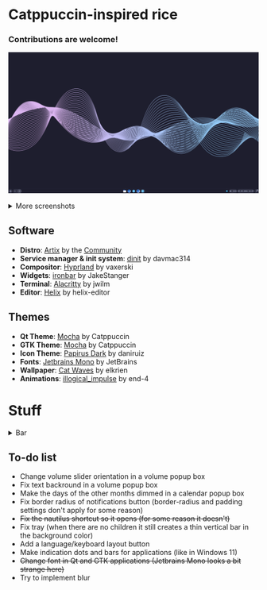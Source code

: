 # Catppuccin-inspired rice
### Contributions are welcome!

![0](https://github.com/madfanat/dotfiles-001/blob/main/screenshots/0.png)

<details>
  
<summary>More screenshots</summary>
  
![1](https://github.com/madfanat/dotfiles-001/blob/main/screenshots/1.png)
![2](https://github.com/madfanat/dotfiles-001/blob/main/screenshots/2.png)
![3](https://github.com/madfanat/dotfiles-001/blob/main/screenshots/3.png)

</details>

## Software
* **Distro**: [Artix](https://artixlinux.org/) by the [Community](https://artixlinux.org/kotor.php)
* **Service manager & init system**: [dinit](https://github.com/davmac314/dinit) by davmac314
* **Compositor**: [Hyprland](https://github.com/hyprwm/Hyprland) by vaxerski
* **Widgets**: [ironbar](https://github.com/JakeStanger/ironbar) by JakeStanger
* **Terminal**: [Alacritty](https://github.com/alacritty/alacritty) by jwilm
* **Editor**: [Helix](https://github.com/helix-editor/helix) by helix-editor

## Themes
* **Qt Theme**: [Mocha](https://github.com/catppuccin/qt5ct) by Catppuccin
* **GTK Theme**: [Mocha](https://github.com/catppuccin/gtk) by Catppuccin
* **Icon Theme**: [Papirus Dark](https://github.com/PapirusDevelopmentTeam/papirus-icon-theme) by daniruiz
* **Fonts**: [Jetbrains Mono](https://github.com/JetBrains/JetBrainsMono) by JetBrains
* **Wallpaper**: [Cat Waves](https://t.me/catppuccinwallpapers/109) by elkrien
* **Animations**: [illogical_impulse](https://github.com/end-4/dots-hyprland) by end-4


# Stuff
<details>

<summary>Bar</summary>
  
![4](https://github.com/madfanat/dotfiles-001/blob/main/screenshots/4.png)
![5](https://github.com/madfanat/dotfiles-001/blob/main/screenshots/5.png)
![6](https://github.com/madfanat/dotfiles-001/blob/main/screenshots/6.png)

</details>

## To-do list
* Change volume slider orientation in a volume popup box
* Fix text backround in a volume popup box
* Make the days of the other months dimmed in a calendar popup box
* Fix border radius of notifications button (border-radius and padding settings don't apply for some reason)
* ~~Fix the nautilus shortcut so it opens (for some reason it doesn't)~~
* Fix tray (when there are no children it still creates a thin vertical bar in the background color)
* Add a language/keyboard layout button
* Make indication dots and bars for applications (like in Windows 11)
* ~~Change font in Qt and GTK applications (Jetbrains Mono looks a bit strange here)~~
* Try to implement blur
